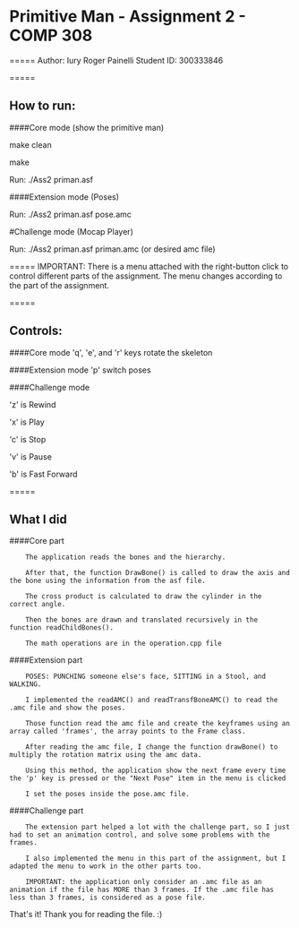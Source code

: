 # Primitive Man - Assignment 2 - COMP 308
=====
Author: Iury Roger Painelli
Student ID: 300333846

=====
## How to run:

####Core mode (show the primitive man)

make clean

make

Run: ./Ass2 priman.asf

####Extension mode (Poses)

Run: ./Ass2 priman.asf pose.amc

#Challenge mode (Mocap Player)

Run: ./Ass2 priman.asf priman.amc (or desired amc file)

=====
IMPORTANT: There is a menu attached with the right-button click to control different parts of the assignment.
		   The menu changes according to the part of the assignment.

=====
## Controls:

####Core mode
'q', 'e', and 'r' keys rotate the skeleton 

####Extension mode
'p' switch poses

####Challenge mode

'z' is Rewind

'x' is Play

'c' is Stop

'v' is Pause

'b' is Fast Forward


=====
## What I did
####Core part

		The application reads the bones and the hierarchy.
		
		After that, the function DrawBone() is called to draw the axis and the bone using the information from the asf file.
		
		The cross product is calculated to draw the cylinder in the correct angle.
		
		Then the bones are drawn and translated recursively in the function readChildBones().
		
		The math operations are in the operation.cpp file
		
####Extension part

		POSES: PUNCHING someone else's face, SITTING in a Stool, and WALKING.
		
		I implemented the readAMC() and readTransfBoneAMC() to read the .amc file and show the poses.
		
		Those function read the amc file and create the keyframes using an array called 'frames', the array points to the Frame class.
		
		After reading the amc file, I change the function drawBone() to multiply the rotation matrix using the amc data.
		
		Using this method, the application show the next frame every time the 'p' key is pressed or the "Next Pose" item in the menu is clicked
		
		I set the poses inside the pose.amc file.
		
####Challenge part

		The extension part helped a lot with the challenge part, so I just had to set an animation control, and solve some problems with the frames.
		
		I also implemented the menu in this part of the assignment, but I adapted the menu to work in the other parts too.
		
		IMPORTANT: the application only consider an .amc file as an animation if the file has MORE than 3 frames. If the .amc file has less than 3 frames, is considered as a pose file.
		
That's it! Thank you for reading the file. :)

